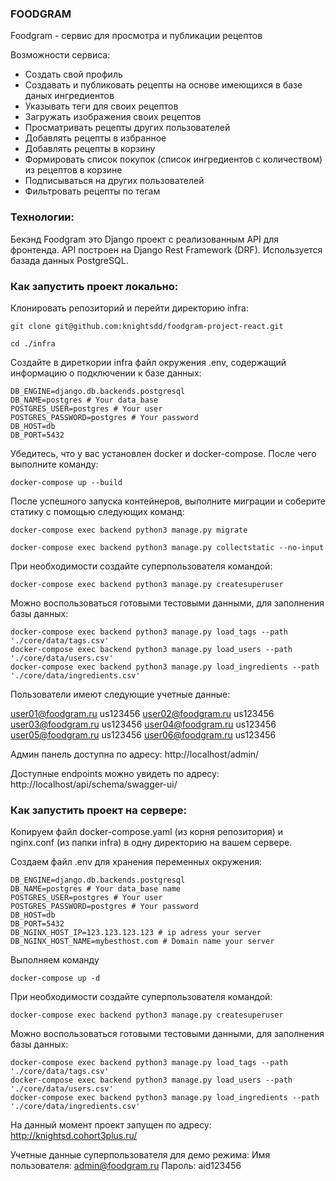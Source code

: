 ### FOODGRAM
Foodgram - сервис для просмотра и публикации рецептов

Возможности сервиса:
- Создать свой профиль
- Создавать и публиковать рецепты на основе имеющихся в базе даных ингредиентов
- Указывать теги для своих рецептов
- Загружать изображения своих рецептов
- Просматривать рецепты других пользователей
- Добавлять рецепты в избранное
- Добавлять рецепты в корзину
- Формировать список покупок (список ингредиентов с количеством) из рецептов в корзине
- Подписываться на других пользователей
- Фильтровать рецепты по тегам

### Технологии:
Бекэнд Foodgram это Django проект с реализованным API для фронтенда. API построен на Django Rest Framework (DRF). Используется базада данных PostgreSQL.


### Как запустить проект локально:

Клонировать репозиторий и перейти директорию infra:

```
git clone git@github.com:knightsdd/foodgram-project-react.git

cd ./infra
```

Создайте в диреткории infra файл окружения .env, содержащий информацию о подключении к базе данных:

```
DB_ENGINE=django.db.backends.postgresql
DB_NAME=postgres # Your data_base
POSTGRES_USER=postgres # Your user
POSTGRES_PASSWORD=postgres # Your password
DB_HOST=db
DB_PORT=5432
```

Убедитесь, что у вас установлен docker и docker-compose. После чего выполните команду:

```
docker-compose up --build
```

После успешного запуска контейнеров, выполните миграции и соберите статику с помощью следующих команд:

```
docker-compose exec backend python3 manage.py migrate
```

```
docker-compose exec backend python3 manage.py collectstatic --no-input
```

При необходимости создайте суперпользователя командой:

```
docker-compose exec backend python3 manage.py createsuperuser
```

Можно воспользоваться готовыми тестовыми данными, для заполнения базы данных:

```
docker-compose exec backend python3 manage.py load_tags --path './core/data/tags.csv'
docker-compose exec backend python3 manage.py load_users --path './core/data/users.csv'
docker-compose exec backend python3 manage.py load_ingredients --path './core/data/ingredients.csv'
```

Пользователи имеют следующие учетные данные:

user01@foodgram.ru us123456
user02@foodgram.ru us123456
user03@foodgram.ru us123456
user04@foodgram.ru us123456
user05@foodgram.ru us123456
user06@foodgram.ru us123456

Админ панель доступна по адресу: http://localhost/admin/

Доступные endpoints можно увидеть по адресу: http://localhost/api/schema/swagger-ui/

### Как запустить проект на сервере:

Копируем файл docker-compose.yaml (из корня репозитория) и nginx.conf (из папки infra) в одну директорию на вашем сервере.

Создаем файл .env для хранения переменных окружения:

```
DB_ENGINE=django.db.backends.postgresql
DB_NAME=postgres # Your data_base name
POSTGRES_USER=postgres # Your user
POSTGRES_PASSWORD=postgres # Your password
DB_HOST=db
DB_PORT=5432
DB_NGINX_HOST_IP=123.123.123.123 # ip adress your server
DB_NGINX_HOST_NAME=mybesthost.com # Domain name your server
```

Выполняем команду
```
docker-compose up -d
```

При необходимости создайте суперпользователя командой:

```
docker-compose exec backend python3 manage.py createsuperuser
```

Можно воспользоваться готовыми тестовыми данными, для заполнения базы данных:

```
docker-compose exec backend python3 manage.py load_tags --path './core/data/tags.csv'
docker-compose exec backend python3 manage.py load_users --path './core/data/users.csv'
docker-compose exec backend python3 manage.py load_ingredients --path './core/data/ingredients.csv'
```


На данный момент проект запущен по адресу:
http://knightsd.cohort3plus.ru/

Учетные данные суперпользователя для демо режима:
Имя пользователя: admin@foodgram.ru
Пароль: aid123456

